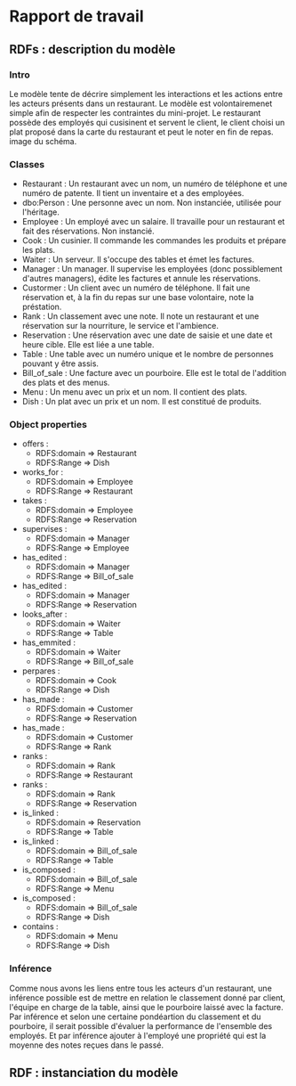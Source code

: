 # Rapport de travail
## RDFs : description du modèle
### Intro
Le modèle tente de décrire simplement les interactions et les actions entre les acteurs présents dans un restaurant. 
Le modèle est volontairemenet simple afin de respecter les contraintes du mini-projet. Le restaurant possède des employés qui cusisinent et servent le client, le client choisi un plat proposé dans la carte du restaurant et peut le noter en fin de repas. 
image du schéma. 
### Classes
* Restaurant : Un restaurant avec un nom, un numéro de téléphone et une numéro de patente. Il tient un inventaire et a des employées.
* dbo:Person : Une personne avec un nom. Non instanciée, utilisée pour l'héritage.
* Employee : Un employé avec un salaire. Il travaille pour un restaurant et fait des réservations. Non instancié.
* Cook : Un cusinier. Il commande les commandes les produits et prépare les plats.
* Waiter : Un serveur. Il s'occupe des tables et émet les factures.
* Manager : Un manager. Il supervise les employées (donc possiblement d'autres managers), édite les factures et annule les réservations.
* Custormer : Un client avec un numéro de téléphone. Il fait une réservation et, à la fin du repas sur une base volontaire, note la préstation.
* Rank : Un classement avec une note. Il note un restaurant et une réservation sur la nourriture, le service et l'ambience. 
* Reservation : Une réservation avec une date de saisie et une date et heure cible. Elle est liée a une table.
* Table : Une table avec un numéro unique et le nombre de personnes pouvant y être assis. 
* Bill_of_sale : Une facture avec un pourboire. Elle est le total de l'addition des plats et des menus.
* Menu : Un menu avec un prix et un nom. Il contient des plats.
* Dish : Un plat avec un prix et un nom. Il est constitué de produits.
### Object properties
* offers :
    * RDFS:domain => Restaurant
    * RDFS:Range => Dish
* works_for :
    * RDFS:domain => Employee
    * RDFS:Range => Restaurant
* takes :
    * RDFS:domain => Employee
    * RDFS:Range => Reservation
* supervises :
    * RDFS:domain => Manager
    * RDFS:Range => Employee
* has_edited :
    * RDFS:domain => Manager
    * RDFS:Range => Bill_of_sale
* has_edited :
    * RDFS:domain => Manager
    * RDFS:Range => Reservation
* looks_after :
    * RDFS:domain => Waiter
    * RDFS:Range => Table
* has_emmited :
    * RDFS:domain => Waiter
    * RDFS:Range => Bill_of_sale
* perpares :
    * RDFS:domain => Cook
    * RDFS:Range => Dish
* has_made :
    * RDFS:domain => Customer
    * RDFS:Range => Reservation
* has_made :
    * RDFS:domain => Customer
    * RDFS:Range => Rank
* ranks :
    * RDFS:domain => Rank
    * RDFS:Range => Restaurant
* ranks :
    * RDFS:domain => Rank
    * RDFS:Range => Reservation
* is_linked :
    * RDFS:domain => Reservation
    * RDFS:Range => Table
* is_linked :
    * RDFS:domain => Bill_of_sale
    * RDFS:Range => Table
* is_composed :
    * RDFS:domain => Bill_of_sale
    * RDFS:Range => Menu
* is_composed :
    * RDFS:domain => Bill_of_sale
    * RDFS:Range => Dish
* contains :
    * RDFS:domain => Menu
    * RDFS:Range => Dish
### Inférence
Comme nous avons les liens entre tous les acteurs d'un restaurant, une inférence possible est de mettre en relation le classement donné par client, l'équipe en charge de la table, ainsi que le pourboire laissé avec la facture. Par inférence et selon une certaine pondéartion du classement et du pourboire, il serait possible d'évaluer la performance de l'ensemble des employés. Et par inférence ajouter à l'employé une propriété qui est la moyenne des notes reçues dans le passé.
## RDF : instanciation du modèle
